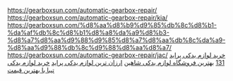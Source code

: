 https://gearboxsun.com/automatic-gearbox-repair/
https://gearboxsun.com/automatic-gearbox-repair/kia/
https://gearboxsun.com/%d8%aa%d8%b9%d9%85%db%8c%d8%b1-%da%af%db%8c%d8%b1%d8%a8%da%a9%d8%b3-%d8%a7%d8%aa%d9%88%d9%85%d8%a7%d8%aa%db%8c%da%a9-%d8%aa%d9%88%db%8c%d9%88%d8%aa%d8%a7/
https://gearboxsun.com/automatic-gearbox-repair/jac/
<a href="https://autopride.ir/product-category/pride-parts/131-pride-parts/">خرید لوازم یدکی پراید 131</a>
<a href="https://autopride.ir/product-category/shahin-parts/">بهترین فروشگاه لوازم یدکی شاهین</a>
<a href="https://autopride.ir/product-category/pride-parts/">ارزان ترین لوازم یدکی پراید</a>
<a href="https://autopride.ir/product-category/tiba-parts/">خرید لوازم یدکی تیبا با بهترین قیمت</a>
